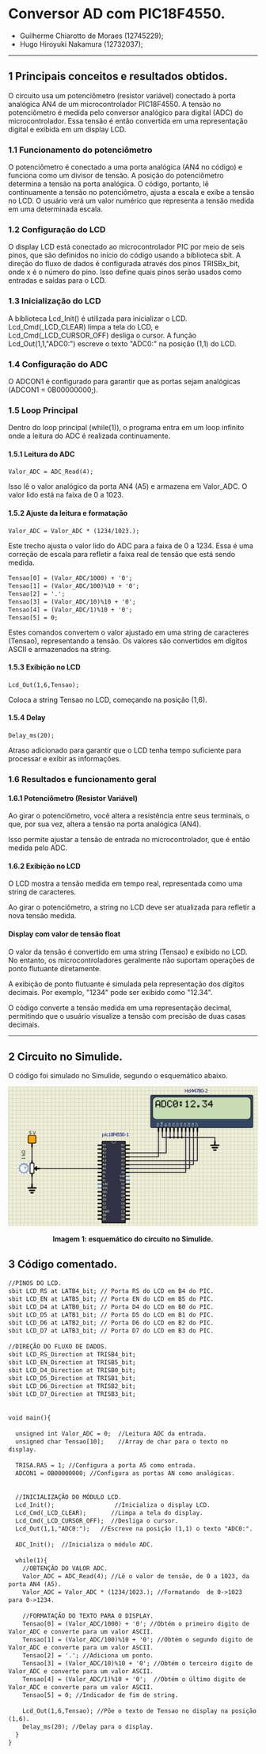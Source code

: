 # Conversor AD com PIC18F4550.

* Guilherme Chiarotto de Moraes (12745229);
* Hugo Hiroyuki Nakamura (12732037);

---
## 1 Principais conceitos e resultados obtidos.
O circuito usa um potenciômetro (resistor variável) conectado à porta analógica AN4 de um microcontrolador PIC18F4550. A tensão no potenciômetro é medida pelo conversor analógico para digital (ADC) do microcontrolador. Essa tensão é então convertida em uma representação digital e exibida em um display LCD.

### 1.1 Funcionamento do potenciômetro
O potenciômetro é conectado a uma porta analógica (AN4 no código) e funciona como um divisor de tensão. A posição do potenciômetro determina a tensão na porta analógica. 
O código, portanto, lê continuamente a tensão no potenciômetro, ajusta a escala e exibe a tensão no LCD. O usuário verá um valor numérico que representa a tensão medida em uma determinada escala.

### 1.2 Configuração do LCD
O display LCD está conectado ao microcontrolador PIC por meio de seis pinos, que são definidos no início do código usando a biblioteca sbit. A direção do fluxo de dados é configurada através dos pinos TRISBx_bit, onde x é o número do pino. Isso define quais pinos serão usados como entradas e saídas para o LCD.

### 1.3 Inicialização do LCD
A biblioteca Lcd_Init() é utilizada para inicializar o LCD. Lcd_Cmd(_LCD_CLEAR) limpa a tela do LCD, e Lcd_Cmd(_LCD_CURSOR_OFF) desliga o cursor. A função Lcd_Out(1,1,"ADC0:") escreve o texto "ADC0:" na posição (1,1) do LCD.

### 1.4 Configuração do ADC
O ADCON1 é configurado para garantir que as portas sejam analógicas (ADCON1 = 0B00000000;).

### 1.5 Loop Principal
Dentro do loop principal (while(1)), o programa entra em um loop infinito onde a leitura do ADC é realizada continuamente.

#### 1.5.1 Leitura do ADC
```
Valor_ADC = ADC_Read(4);
```
Isso lê o valor analógico da porta AN4 (A5) e armazena em Valor_ADC. O valor lido está na faixa de 0 a 1023.

#### 1.5.2 Ajuste da leitura e formatação

```
Valor_ADC = Valor_ADC * (1234/1023.);
```
Este trecho ajusta o valor lido do ADC para a faixa de 0 a 1234. Essa é uma correção de escala para refletir a faixa real de tensão que está sendo medida.

```
Tensao[0] = (Valor_ADC/1000) + '0';
Tensao[1] = (Valor_ADC/100)%10 + '0';
Tensao[2] = '.';
Tensao[3] = (Valor_ADC/10)%10 + '0';
Tensao[4] = (Valor_ADC/1)%10 + '0';
Tensao[5] = 0;
```
Estes comandos convertem o valor ajustado em uma string de caracteres (Tensao), representando a tensão. Os valores são convertidos em dígitos ASCII e armazenados na string.

#### 1.5.3 Exibição no LCD

```
Lcd_Out(1,6,Tensao);
```
Coloca a string Tensao no LCD, começando na posição (1,6).

#### 1.5.4 Delay

```
Delay_ms(20);
```
Atraso adicionado para garantir que o LCD tenha tempo suficiente para processar e exibir as informações.

### 1.6 Resultados e funcionamento geral

#### 1.6.1 Potenciômetro (Resistor Variável)
Ao girar o potenciômetro, você altera a resistência entre seus terminais, o que, por sua vez, altera a tensão na porta analógica (AN4).

Isso permite ajustar a tensão de entrada no microcontrolador, que é então medida pelo ADC.

#### 1.6.2 Exibição no LCD
O LCD mostra a tensão medida em tempo real, representada como uma string de caracteres.

Ao girar o potenciômetro, a string no LCD deve ser atualizada para refletir a nova tensão medida.

#### Display com valor de tensão float
O valor da tensão é convertido em uma string (Tensao) e exibido no LCD. No entanto, os microcontroladores geralmente não suportam operações de ponto flutuante diretamente.

A exibição de ponto flutuante é simulada pela representação dos dígitos decimais. Por exemplo, "1234" pode ser exibido como "12.34".

O código converte a tensão medida em uma representação decimal, permitindo que o usuário visualize a tensão com precisão de duas casas decimais.

---
## 2 Circuito no Simulide.

O código foi simulado no Simulide, segundo o esquemático abaixo.

<p align="center">
    <img width = 600 src="imgs/Figura - circuito conversor AD.png">
</p>

<p align=center> 
    <b>Imagem 1: esquemático do circuito no Simulide.</b>
</p>

## 3 Código comentado.

```
//PINOS DO LCD.
sbit LCD_RS at LATB4_bit; // Porta RS do LCD em B4 do PIC.
sbit LCD_EN at LATB5_bit; // Porta EN do LCD em B5 do PIC.
sbit LCD_D4 at LATB0_bit; // Porta D4 do LCD em B0 do PIC.
sbit LCD_D5 at LATB1_bit; // Porta D5 do LCD em B1 do PIC.
sbit LCD_D6 at LATB2_bit; // Porta D6 do LCD em B2 do PIC.
sbit LCD_D7 at LATB3_bit; // Porta D7 do LCD em B3 do PIC.

//DIREÇÃO DO FLUXO DE DADOS.
sbit LCD_RS_Direction at TRISB4_bit;
sbit LCD_EN_Direction at TRISB5_bit;
sbit LCD_D4_Direction at TRISB0_bit;
sbit LCD_D5_Direction at TRISB1_bit;
sbit LCD_D6_Direction at TRISB2_bit;
sbit LCD_D7_Direction at TRISB3_bit;


void main(){

  unsigned int Valor_ADC = 0;  //Leitura ADC da entrada.
  unsigned char Tensao[10];    //Array de char para o texto no display.

  TRISA.RA5 = 1; //Configura a porta A5 como entrada.
  ADCON1 = 0B00000000; //Configura as portas AN como analógicas.


  //INICIALIZAÇÃO DO MÓDULO LCD.
  Lcd_Init();                 //Inicializa o display LCD.
  Lcd_Cmd(_LCD_CLEAR);       //Limpa a tela do display.
  Lcd_Cmd(_LCD_CURSOR_OFF);  //Desliga o cursor.
  Lcd_Out(1,1,"ADC0:");   //Escreve na posição (1,1) o texto "ADC0:".

  ADC_Init();  //Inicializa o módulo ADC.

  while(1){
    //OBTENÇÂO DO VALOR ADC.
    Valor_ADC = ADC_Read(4); //Lê o valor de tensão, de 0 a 1023, da porta AN4 (A5).
    Valor_ADC = Valor_ADC * (1234/1023.); //Formatando  de 0->1023 para 0->1234.

    //FORMATAÇÃO DO TEXTO PARA O DISPLAY.
    Tensao[0] = (Valor_ADC/1000) + '0'; //Obtém o primeiro digito de Valor_ADC e converte para um valor ASCII.
    Tensao[1] = (Valor_ADC/100)%10 + '0'; //Obtém o segundo digito de Valor_ADC e converte para um valor ASCII.
    Tensao[2] = '.'; //Adiciona um ponto.
    Tensao[3] = (Valor_ADC/10)%10 + '0'; //Obtém o terceiro digito de Valor_ADC e converte para um valor ASCII.
    Tensao[4] = (Valor_ADC/1)%10 + '0';  //Obtém o último digito de Valor_ADC e converte para um valor ASCII.
    Tensao[5] = 0; //Indicador de fim de string.

    Lcd_Out(1,6,Tensao); //Põe o texto de Tensao no display na posição (1,6).
    Delay_ms(20); //Delay para o display.
  }
}
```
